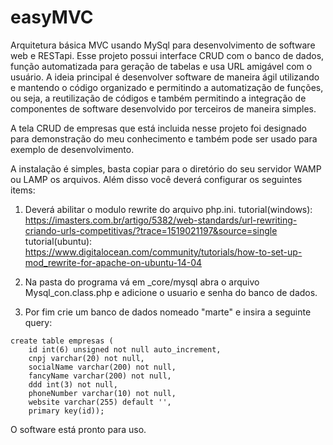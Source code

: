 # easyMVC
Arquitetura básica MVC usando MySql para desenvolvimento de software web e RESTapi.
Esse projeto possui interface CRUD com o banco de dados, função automatizada para geração de tabelas 
e usa URL amigável com o usuário.
A ideia principal é desenvolver software de maneira ágil utilizando e mantendo o código organizado e 
permitindo a automatização de funções, ou seja, a reutilização de códigos e também permitindo a 
integração de componentes de software desenvolvido por terceiros de maneira simples.


A tela CRUD de empresas que está incluida nesse projeto foi designado para demonstração do meu conhecimento e
também pode ser usado para exemplo de desenvolvimento.


A instalação é simples, basta copiar para o diretório do seu servidor WAMP ou LAMP os arquivos. Além disso você
deverá configurar os seguintes items:
  1. Deverá abilitar o modulo rewrite do arquivo php.ini. 
  tutorial(windows): https://imasters.com.br/artigo/5382/web-standards/url-rewriting-criando-urls-competitivas/?trace=1519021197&source=single
  tutorial(ubuntu): https://www.digitalocean.com/community/tutorials/how-to-set-up-mod_rewrite-for-apache-on-ubuntu-14-04
  
  2. Na pasta do programa vá em _core/mysql abra o arquivo Mysql_con.class.php e adicione o usuario e senha do banco de dados.
  
  3. Por fim crie um banco de dados nomeado "marte" e insira a seguinte query:
  <p><code>create table empresas (
    id int(6) unsigned not null auto_increment,
    cnpj varchar(20) not null,
    socialName varchar(200) not null,
    fancyName varchar(200) not null,
    ddd int(3) not null,
    phoneNumber varchar(10) not null,
    website varchar(255) default '', 
    primary key(id));</code></p>

O software está pronto para uso.
